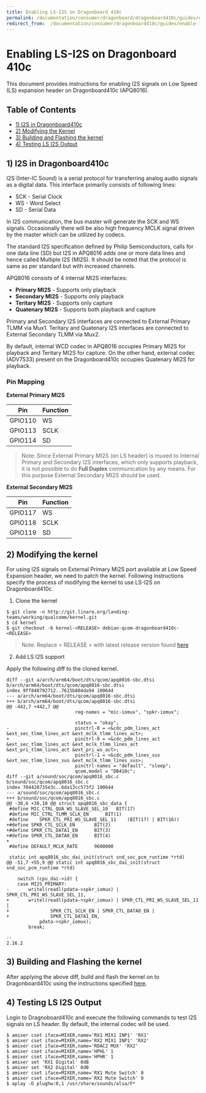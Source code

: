 ```yaml
---
title: Enabling LS-I2S on Dragonboard 410c
permalink: /documentation/consumer/dragonboard/dragonboard410c/guides/enable-ls-i2s/
redirect_from:  /documentation/consumer/dragonboard410c/guides/enable-ls-i2s/
---
```


# Enabling LS-I2S on Dragonboard 410c

This document provides instructions for enabling I2S signals on Low Speed (LS)
expansion header on Dragonboard410c (APQ8016).

## Table of Contents

- [1) I2S in Dragonboard410c](#1-i2s-in-dragonboard410c)
- [2) Modifying the Kernel](#2-modifying-the-kernel)
- [3) Building and Flashing the kernel](#3-building-and-flashing-the-kernel)
- [4) Testing LS I2S Output](#4-testing-ls-i2s-output)

## 1) I2S in Dragonboard410c

I2S (Inter-IC Sound) is a serial protocol for transferring analog audio signals
as a digital data. This interface primarily consists of following lines:

* SCK - Serial Clock
* WS - Word Select
* SD - Serial Data

In I2S communication, the bus master will generate the SCK and WS signals.
Occasionally there will be also high frequency MCLK signal driven by the
master which can be utilized by codecs.

The standard I2S specification defined by Philip Semiconductors, calls for
one data line (SD) but I2S in APQ8016 adds one or more data lines and hence
called Multiple I2S (MI2S). It should be noted that the protocol is same as
per standard but with increased channels.

APQ8016 consists of 4 internal MI2S interfaces:

* **Primary MI2S**   - Supports only playback
* **Secondary MI2S** - Supports only playback
* **Teritary MI2S**  - Supports only capture
* **Quatenary MI2S** - Supports both playback and capture

Primary and Secondary I2S interfaces are connected to External Primary TLMM via Mux1.
Teritary and Quatenary I2S interfaces are connected to External Secondary TLMM via Mux2.

By default, internal WCD codec in APQ8016 occupies Primary MI2S for playback and
Teritary MI2S for capture. On the other hand, external codec (ADV7533) present
on the Dragonboard410c occupies Quatenary MI2S for playback.

### Pin Mapping

**External Primary MI2S**

|   Pin   | Function |
|---------|----------|
| GPIO110 | WS       |
| GPIO113 | SCLK     |
| GPIO114 | SD       |

> Note: Since External Primary MI2S (on LS header) is muxed to Internal Primary
>       and Secondary I2S interfaces, which only supports playback, it is not
>       possible to do **Full Duplex** communication by any means. For this
>       purpose External Secondary MI2S should be used.

**External Secondary MI2S**

|   Pin   | Function |
|---------|----------|
| GPIO117 | WS       |
| GPIO118 | SCLK     |
| GPIO119 | SD       |

## 2) Modifying the kernel

For using I2S signals on External Primary MI2S port available at Low Speed
Expansion header, we need to patch the kernel. Following instructions specify
the process of modifying the kernel to use LS-I2S on Dragonboard410c.

1. Clone the kernel

```shell
$ git clone -n http://git.linaro.org/landing-teams/working/qualcomm/kernel.git
$ cd kernel
$ git checkout -b kernel-<RELEASE> debian-qcom-dragonboard410c-<RELEASE>
```
> Note: Replace < RELEASE > with latest release version found
[here](http://releases.linaro.org/96boards/dragonboard410c/linaro/debian/latest/)

2. Add LS I2S support

Apply the following diff to the cloned kernel.

```
diff --git a/arch/arm64/boot/dts/qcom/apq8016-sbc.dtsi b/arch/arm64/boot/dts/qcom/apq8016-sbc.dtsi
index 9ff848792712..7615b804da94 100644
--- a/arch/arm64/boot/dts/qcom/apq8016-sbc.dtsi
+++ b/arch/arm64/boot/dts/qcom/apq8016-sbc.dtsi
@@ -442,7 +442,7 @@
                         reg-names = "mic-iomux", "spkr-iomux";

                         status = "okay";
-                        pinctrl-0 = <&cdc_pdm_lines_act &ext_sec_tlmm_lines_act &ext_mclk_tlmm_lines_act>;
+                        pinctrl-0 = <&cdc_pdm_lines_act &ext_sec_tlmm_lines_act &ext_mclk_tlmm_lines_act &ext_pri_tlmm_lines_act &ext_pri_ws_act>;
                         pinctrl-1 = <&cdc_pdm_lines_sus &ext_sec_tlmm_lines_sus &ext_mclk_tlmm_lines_sus>;
                         pinctrl-names = "default", "sleep";
                         qcom,model = "DB410c";
diff --git a/sound/soc/qcom/apq8016_sbc.c b/sound/soc/qcom/apq8016_sbc.c
index 704428735e3c..6da13cc573f2 100644
--- a/sound/soc/qcom/apq8016_sbc.c
+++ b/sound/soc/qcom/apq8016_sbc.c
@@ -38,6 +38,10 @@ struct apq8016_sbc_data {
 #define MIC_CTRL_QUA_WS_SLAVE_SEL_10	BIT(17)
 #define MIC_CTRL_TLMM_SCLK_EN		BIT(1)
 #define	SPKR_CTL_PRI_WS_SLAVE_SEL_11	(BIT(17) | BIT(16))
+#define SPKR_CTL_SCLK_EN		BIT(2)
+#define SPKR_CTL_DATA1_EN		BIT(3)
+#define SPKR_CTL_DATA0_EN		BIT(4)
+
 #define DEFAULT_MCLK_RATE		9600000

 static int apq8016_sbc_dai_init(struct snd_soc_pcm_runtime *rtd)
@@ -51,7 +55,9 @@ static int apq8016_sbc_dai_init(struct snd_soc_pcm_runtime *rtd)

 	switch (cpu_dai->id) {
 	case MI2S_PRIMARY:
-		writel(readl(pdata->spkr_iomux) | SPKR_CTL_PRI_WS_SLAVE_SEL_11,
+		writel(readl(pdata->spkr_iomux) | SPKR_CTL_PRI_WS_SLAVE_SEL_11 |
+				SPKR_CTL_SCLK_EN | SPKR_CTL_DATA0_EN |
+				SPKR_CTL_DATA1_EN,
 			pdata->spkr_iomux);
 		break;

--
2.16.2
```

## 3) Building and Flashing the kernel

After applying the above diff, build and flash the kernel on to Dragonboard410c
using the instructions specified [here](https://github.com/96boards/documentation/blob/master/consumer/dragonboard/dragonboard410c/build/kernel.md#3-build-linux-kernel).

## 4) Testing LS I2S Output

Login to Dragnoboard410c and execute the following commands to test
I2S signals on LS header. By default, the internal codec will be used.

```shell
$ amixer cset iface=MIXER,name='RX1 MIX1 INP1' 'RX1'
$ amixer cset iface=MIXER,name='RX2 MIX1 INP1' 'RX2'
$ amixer cset iface=MIXER,name='RDAC2 MUX' 'RX2'
$ amixer cset iface=MIXER,name='HPHL' 1
$ amixer cset iface=MIXER,name='HPHR' 1
$ amixer set 'RX1 Digital' 0dB
$ amixer set 'RX2 Digital' 0dB
$ amixer cset iface=MIXER,name='RX1 Mute Switch' 0
$ amixer cset iface=MIXER,name='RX2 Mute Switch' 0
$ aplay -D plughw:0,1 /usr/share/sounds/alsa/F*
```
